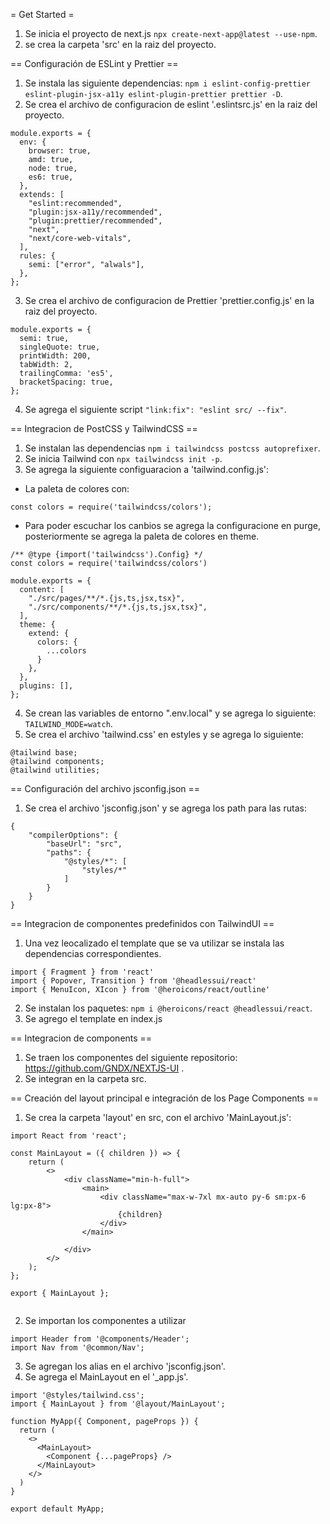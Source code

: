 = Get Started =

1. Se inicia el proyecto de next.js `npx create-next-app@latest --use-npm`.
2. se crea la carpeta 'src' en la raiz del proyecto.

== Configuración de ESLint y Prettier ==

1. Se instala las siguiente dependencias: `npm i eslint-config-prettier eslint-plugin-jsx-a11y eslint-plugin-prettier prettier -D`.
2. Se crea el archivo de configuracion de eslint '.eslintsrc.js' en la raiz del proyecto.

```
module.exports = {
  env: {
    browser: true,
    amd: true,
    node: true,
    es6: true,
  },
  extends: [
    "eslint:recommended",
    "plugin:jsx-a11y/recommended",
    "plugin:prettier/recommended",
    "next",
    "next/core-web-vitals",
  ],
  rules: {
    semi: ["error", "alwals"],
  },
};

```

3. Se crea el archivo de configuracion de Prettier 'prettier.config.js' en la raiz del proyecto.

```
module.exports = {
  semi: true,
  singleQuote: true,
  printWidth: 200,
  tabWidth: 2,
  trailingComma: 'es5',
  bracketSpacing: true,
};
```

4. Se agrega el siguiente script `"link:fix": "eslint src/ --fix"`.

== Integracion de PostCSS y TailwindCSS ==

1. Se instalan las dependencias `npm i tailwindcss postcss autoprefixer`.
2. Se inicia Tailwind con `npx tailwindcss init -p`.
3. Se agrega la siguiente configuaracion a 'tailwind.config.js':

- La paleta de colores con:

```
const colors = require('tailwindcss/colors');
```

- Para poder escuchar los canbios se agrega la configuracione en purge, posteriormente se agrega la paleta de colores en theme.

```
/** @type {import('tailwindcss').Config} */
const colors = require('tailwindcss/colors')

module.exports = {
  content: [
    "./src/pages/**/*.{js,ts,jsx,tsx}",
    "./src/components/**/*.{js,ts,jsx,tsx}",
  ],
  theme: {
    extend: {
      colors: {
        ...colors
      }
    },
  },
  plugins: [],
};

```

4. Se crean las variables de entorno ".env.local" y se agrega lo siguiente: `TAILWIND_MODE=watch`.
5. Se crea el archivo 'tailwind.css' en estyles y se agrega lo siguiente:

```
@tailwind base;
@tailwind components;
@tailwind utilities;
```

== Configuración del archivo jsconfig.json ==

1. Se crea el archivo 'jsconfig.json' y se agrega los path para las rutas:

```
{
    "compilerOptions": {
        "baseUrl": "src",
        "paths": {
            "@styles/*": [
                "styles/*"
            ]
        }
    }
}
```

== Integracion de componentes predefinidos con TailwindUI ==

1. Una vez leocalizado el template que se va utilizar se instala las dependencias correspondientes.

```
import { Fragment } from 'react'
import { Popover, Transition } from '@headlessui/react'
import { MenuIcon, XIcon } from '@heroicons/react/outline'
```

2. Se instalan los paquetes: `npm i @heroicons/react @headlessui/react`.
3. Se agrego el template en index.js

== Integracion de components ==

1. Se traen los componentes del siguiente repositorio: https://github.com/GNDX/NEXTJS-UI .
2. Se integran en la carpeta src.

== Creación del layout principal e integración de los Page Components ==

1. Se crea la carpeta 'layout' en src, con el archivo 'MainLayout.js':

```
import React from 'react';

const MainLayout = ({ children }) => {
    return (
        <>
            <div className="min-h-full">
                <main>
                    <div className="max-w-7xl mx-auto py-6 sm:px-6 lg:px-8">
                        {children}
                    </div>
                </main>

            </div>
        </>
    );
};

export { MainLayout };


```

2. Se importan los componentes a utilizar

```
import Header from '@components/Header';
import Nav from '@common/Nav';
```

3. Se agregan los alias en el archivo 'jsconfig.json'.
4. Se agrega el MainLayout en el '\_app.js'.

```
import '@styles/tailwind.css';
import { MainLayout } from '@layout/MainLayout';

function MyApp({ Component, pageProps }) {
  return (
    <>
      <MainLayout>
        <Component {...pageProps} />
      </MainLayout>
    </>
  )
}

export default MyApp;

```
